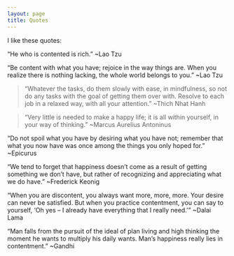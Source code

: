 ```yaml
---
layout: page
title: Quotes
---
```

I like these quotes:

“He who is contented is rich.” ~Lao Tzu

“Be content with what you have; rejoice in the way things are. When you realize there is nothing lacking, the whole world belongs to you.” ~Lao Tzu

>“Whatever the tasks, do them slowly with ease, in mindfulness, so not do any tasks with the goal of getting them over with. Resolve to each job in a relaxed way, with all your attention.” ~Thich Nhat Hanh

>“Very little is needed to make a happy life; it is all within yourself, in your way of thinking.” ~Marcus Aurelius Antoninus

“Do not spoil what you have by desiring what you have not; remember that what you now have was once among the things you only hoped for.” ~Epicurus

“We tend to forget that happiness doesn’t come as a result of getting something we don’t have, but rather of recognizing and appreciating what we do have.” ~Frederick Keonig

“When you are discontent, you always want more, more, more. Your desire can never be satisfied. But when you practice contentment, you can say to yourself, ‘Oh yes – I already have everything that I really need.'” ~Dalai Lama

“Man falls from the pursuit of the ideal of plan living and high thinking the moment he wants to multiply his daily wants. Man’s happiness really lies in contentment.” ~Gandhi


